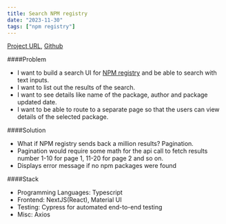 ```yaml
---
title: Search NPM registry
date: "2023-11-30"
tags: ["npm registry"]
---
```


[Project URL](https://search-npm-registry.vercel.app/), [Github](https://github.com/jenlky/rws-react)

####Problem
- I want to build a search UI for [NPM registry](https://github.com/npm/registry/blob/master/docs/REGISTRY-API.md) and be able to search with text inputs.
- I want to list out the results of the search.
- I want to see details like name of the package, author and package updated date.
- I want to be able to route to a separate page so that the users can view details of the selected package.

####Solution
- What if NPM registry sends back a million results? Pagination.
- Pagination would require some math for the api call to fetch results number 1-10 for page 1, 11-20 for page 2 and so on.
- Displays error message if no npm packages were found

####Stack

- Programming Languages: Typescript
- Frontend: NextJS(React), Material UI
- Testing: Cypress for automated end-to-end testing
- Misc: Axios

